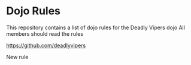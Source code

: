 Dojo Rules
==========

This repository contains a list of dojo rules for the Deadly Vipers dojo
All members should read the rules

https://github.com/deadlyvipers



New rule